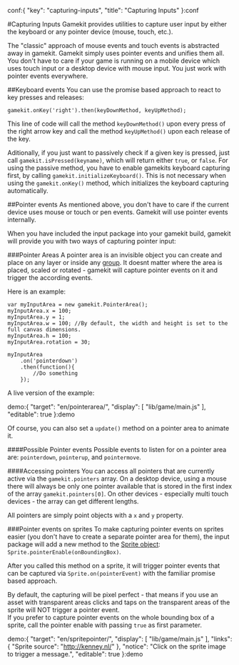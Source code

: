 conf:{
    "key": "capturing-inputs",
    "title": "Capturing Inputs"
}:conf

#Capturing Inputs
Gamekit provides utilities to capture user input by either the keyboard or any pointer device (mouse, touch, etc.).

The "classic" approach of mouse events and touch events is abstracted away in gamekit. Gamekit simply uses pointer events
and unifies them all. You don't have to care if your game is running on a mobile device which uses touch input or a desktop
device with mouse input. You just work with pointer events everywhere.

##Keyboard events
You can use the promise based approach to react to key presses and releases:

    gamekit.onKey('right').then(keyDownMethod, keyUpMethod);
    
This line of code will call the method `keyDownMethod()` upon every press of the right arrow key and call
 the method `keyUpMethod()` upon each release of the key.
 
Aditionally, if you just want to passively check if a given key is pressed, just call `gamekit.isPressed(keyname)`, which
will return either `true`, or `false`.
For using the passive method, you have to enable gamekits keyboard capturing first, by calling `gamekit.initializeKeyboard()`.
This is not necessary when using the `gamekit.onKey()` method, which initializes the keyboard capturing automatically.

##Pointer events
As mentioned above, you don't have to care if the current device uses mouse or touch or pen events. Gamekit will use
pointer events internally.

When you have included the input package into your gamekit build, gamekit will provide you with two ways of capturing
pointer input:

###Pointer Areas
A pointer area is an invisible object you can create and place on any layer or inside any [group](../reference/gamekit-Group).
It doesnt matter where the area is placed, scaled or rotated - gamekit will capture pointer events on it and trigger
the according events.

Here is an example:

    var myInputArea = new gamekit.PointerArea();
    myInputArea.x = 100;
    myInputArea.y = 1;
    myInputArea.w = 100; //By default, the width and height is set to the full canvas dimensions.
    myInputArea.h = 100;
    myInputArea.rotation = 30;
    
    myInputArea
        .on('pointerdown')
        .then(function(){
            //Do something
        });
        
A live version of the example:

demo:{
    "target": "en/pointerarea/",
    "display": [
        "lib/game/main.js"
    ],
    "editable": true
}:demo

Of course, you can also set a `update()` method on a pointer area to animate it.
        
####Possible Pointer events
Possible events to listen for on a pointer area are: `pointerdown`, `pointerup`, and `pointermove`.

####Accessing pointers
You can access all pointers that are currently active via the `gamekit.pointers` array. On a desktop device, using
a mouse there will always be only one pointer available that is stored in the first index of the array `gamekit.pointers[0]`.
On other devices - especially multi touch devices - the array can get different lengths.

All pointers are simply point objects with a `x` and `y` property.


###Pointer events on sprites
To make capturing pointer events on sprites easier (you don't have to create a separate pointer area for them), the input package
will add a new method to the [Sprite object](../reference/gamekit-Sprite): `Sprite.pointerEnable(onBoundingBox)`.

After you called this method on a sprite, it will trigger pointer events that can be captured via `Sprite.on(pointerEvent)` with
the familiar promise based approach.

By default, the capturing will be pixel perfect - that means if you use an asset with transparent areas clicks and taps on 
the transparent areas of the sprite will NOT trigger a pointer event.    
If you prefer to capture pointer events on the whole bounding box of a sprite, call the pointer enable with passing `true`
as first parameter.

demo:{
    "target": "en/spritepointer/",
    "display": [
        "lib/game/main.js"
    ],
    "links": {
        "Sprite source": "http://kenney.nl/"
    },
    "notice": "Click on the sprite image to trigger a message.",
    "editable": true
}:demo